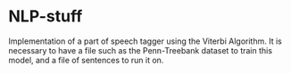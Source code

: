 # NLP-stuff

Implementation of a part of speech tagger using the Viterbi Algorithm. It is necessary to have a file such as the Penn-Treebank dataset to train this model, and a file of sentences to run it on.
